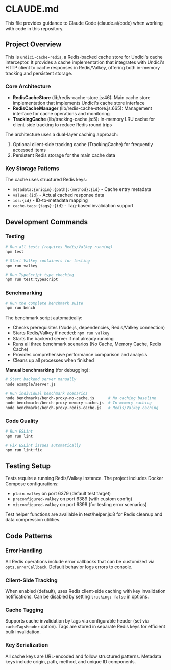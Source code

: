 # CLAUDE.md

This file provides guidance to Claude Code (claude.ai/code) when working with code in this repository.

## Project Overview

This is `undici-cache-redis`, a Redis-backed cache store for Undici's cache interceptor. It provides a cache implementation that integrates with Undici's HTTP client to cache responses in Redis/Valkey, offering both in-memory tracking and persistent storage.

### Core Architecture

- **RedisCacheStore** (lib/redis-cache-store.js:46): Main cache store implementation that implements Undici's cache store interface
- **RedisCacheManager** (lib/redis-cache-store.js:665): Management interface for cache operations and monitoring
- **TrackingCache** (lib/tracking-cache.js:5): In-memory LRU cache for client-side tracking to reduce Redis round trips

The architecture uses a dual-layer caching approach:
1. Optional client-side tracking cache (TrackingCache) for frequently accessed items
2. Persistent Redis storage for the main cache data

### Key Storage Patterns

The cache uses structured Redis keys:
- `metadata:{origin}:{path}:{method}:{id}` - Cache entry metadata
- `values:{id}` - Actual cached response data
- `ids:{id}` - ID-to-metadata mapping
- `cache-tags:{tags}:{id}` - Tag-based invalidation support

## Development Commands

### Testing
```bash
# Run all tests (requires Redis/Valkey running)
npm test

# Start Valkey containers for testing
npm run valkey

# Run TypeScript type checking
npm run test:typescript
```

### Benchmarking
```bash
# Run the complete benchmark suite
npm run bench
```

The benchmark script automatically:
- Checks prerequisites (Node.js, dependencies, Redis/Valkey connection)
- Starts Redis/Valkey if needed: `npm run valkey`
- Starts the backend server if not already running
- Runs all three benchmark scenarios (No Cache, Memory Cache, Redis Cache)
- Provides comprehensive performance comparison and analysis
- Cleans up all processes when finished

**Manual benchmarking** (for debugging):
```bash
# Start backend server manually
node example/server.js

# Run individual benchmark scenarios
node benchmarks/bench-proxy-no-cache.js      # No caching baseline
node benchmarks/bench-proxy-memory-cache.js  # In-memory caching  
node benchmarks/bench-proxy-redis-cache.js   # Redis/Valkey caching
```

### Code Quality
```bash
# Run ESLint
npm run lint

# Fix ESLint issues automatically
npm run lint:fix
```

## Testing Setup

Tests require a running Redis/Valkey instance. The project includes Docker Compose configurations:
- `plain-valkey` on port 6379 (default test target)
- `preconfigured-valkey` on port 6389 (with custom config)
- `misconfigured-valkey` on port 6399 (for testing error scenarios)

Test helper functions are available in test/helper.js:8 for Redis cleanup and data compression utilities.

## Code Patterns

### Error Handling
All Redis operations include error callbacks that can be customized via `opts.errorCallback`. Default behavior logs errors to console.

### Client-Side Tracking
When enabled (default), uses Redis client-side caching with key invalidation notifications. Can be disabled by setting `tracking: false` in options.

### Cache Tagging
Supports cache invalidation by tags via configurable header (set via `cacheTagsHeader` option). Tags are stored in separate Redis keys for efficient bulk invalidation.

### Key Serialization
All cache keys are URL-encoded and follow structured patterns. Metadata keys include origin, path, method, and unique ID components.